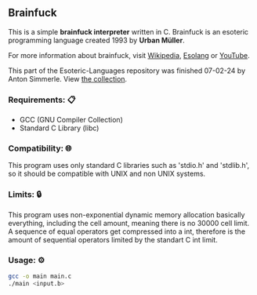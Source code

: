 ## Brainfuck

This is a simple **brainfuck interpreter** written in C. Brainfuck is an esoteric programming language created 1993 by **Urban Müller**.

For more information about brainfuck, visit [Wikipedia](https://en.wikipedia.org/wiki/Brainfuck), [Esolang](https://esolangs.org/wiki/Brainfuck) or [YouTube](https://youtu.be/hdHjjBS4cs8).

This part of the Esoteric-Languages repository was finished 07-02-24 by Anton Simmerle. View [the collection](https://github.com/antonsimmerle/Esoteric-Languages).

### Requirements: 📋
* GCC (GNU Compiler Collection)
* Standard C Library (libc)

### Compatibility: 🌐
This program uses only standard C libraries such as 'stdio.h' and 'stdlib.h', so it should be compatible with UNIX and non UNIX systems.

### Limits: 🔒
This program uses non-exponential dynamic memory allocation basically everything, including the cell amount, meaning there is no 30000 cell limit. A sequence of equal operators get compressed into a int, therefore is the amount of sequential operators limited by the standart C int limit.

### Usage: ⚙️
```bash
gcc -o main main.c
./main <input.b>
```